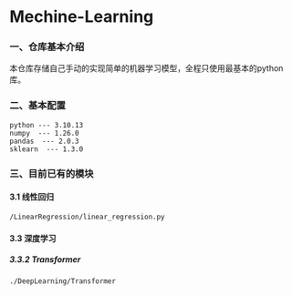 # Mechine-Learning





### 一、仓库基本介绍

本仓库存储自己手动的实现简单的机器学习模型，全程只使用最基本的python库。

### 二、基本配置

```
python --- 3.10.13
numpy  --- 1.26.0
pandas  --- 2.0.3
sklearn  --- 1.3.0
```

### 三、目前已有的模块

#### 3.1 线性回归

```
/LinearRegression/linear_regression.py
```

#### 3.3 深度学习

##### 3.3.2 Transformer

```
./DeepLearning/Transformer
```

